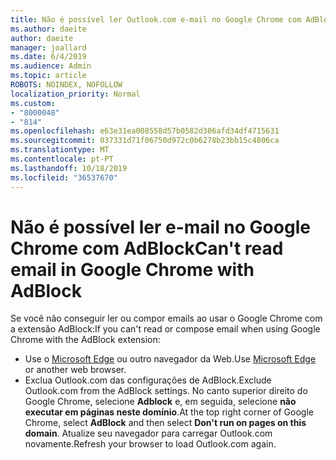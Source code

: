 ```yaml
---
title: Não é possível ler Outlook.com e-mail no Google Chrome com AdBlock
ms.author: daeite
author: daeite
manager: joallard
ms.date: 6/4/2019
ms.audience: Admin
ms.topic: article
ROBOTS: NOINDEX, NOFOLLOW
localization_priority: Normal
ms.custom:
- "8000048"
- "814"
ms.openlocfilehash: e63e31ea008558d57b0582d306afd34df4715631
ms.sourcegitcommit: 037331d71f06750d972c0b6278b23bb15c4806ca
ms.translationtype: MT
ms.contentlocale: pt-PT
ms.lasthandoff: 10/18/2019
ms.locfileid: "36537670"
---
```

# <a name="cant-read-email-in-google-chrome-with-adblock"></a><span data-ttu-id="f9d90-102">Não é possível ler e-mail no Google Chrome com AdBlock</span><span class="sxs-lookup"><span data-stu-id="f9d90-102">Can't read email in Google Chrome with AdBlock</span></span>

<span data-ttu-id="f9d90-103">Se você não conseguir ler ou compor emails ao usar o Google Chrome com a extensão AdBlock:</span><span class="sxs-lookup"><span data-stu-id="f9d90-103">If you can't read or compose email when using Google Chrome with the AdBlock extension:</span></span>

- <span data-ttu-id="f9d90-104">Use o [Microsoft Edge](https://go.microsoft.com/fwlink/p/?linkid=2001503&amp;clcid=0x409) ou outro navegador da Web.</span><span class="sxs-lookup"><span data-stu-id="f9d90-104">Use [Microsoft Edge](https://go.microsoft.com/fwlink/p/?linkid=2001503&amp;clcid=0x409) or another web browser.</span></span>
- <span data-ttu-id="f9d90-105">Exclua Outlook.com das configurações de AdBlock.</span><span class="sxs-lookup"><span data-stu-id="f9d90-105">Exclude Outlook.com from the AdBlock settings.</span></span> <span data-ttu-id="f9d90-106">No canto superior direito do Google Chrome, selecione **Adblock** e, em seguida, selecione **não executar em páginas neste domínio**.</span><span class="sxs-lookup"><span data-stu-id="f9d90-106">At the top right corner of Google Chrome, select **AdBlock** and then select **Don't run on pages on this domain**.</span></span> <span data-ttu-id="f9d90-107">Atualize seu navegador para carregar Outlook.com novamente.</span><span class="sxs-lookup"><span data-stu-id="f9d90-107">Refresh your browser to load Outlook.com again.</span></span>